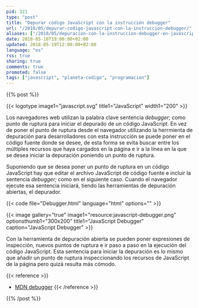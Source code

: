 ```yaml
---
pid: 321
type: "post"
title: "Depurar código JavaScript con la instrucción debugger"
url: "/2018/05/depurar-codigo-javascript-con-la-instruccion-debugger/"
aliases: ["/2018/05/depuracion-con-la-instruccion-debugger-en-javascript/"]
date: 2018-05-18T19:00:00+02:00
updated: 2018-05-19T12:00:00+02:00
language: "es"
rss: true
sharing: true
comments: true
promoted: false
tags: ["javascript", "planeta-codigo", "programacion"]
---
```


{{% post %}}

{{< logotype image1="javascript.svg" title1="JavaScript" width1="200" >}}

Los navegadores web utilizan la palabra clave sentencia _debugger;_ como punto de ruptura para iniciar el depurado de un código JavaScript. En vez de poner el punto de ruptura desde el navegador utilizando la herrmienta de depuración para desarrolladores con esta instrucción se puede poner en el código fuente donde se desee, de esta forma se evita buscar entre los múltiples recursos que haya cargados en la página e ir a la línea en la que se desea iniciar la depuración poniendo un punto de ruptura.

Suponiendo que se desea poner un punto de ruptura en un código JavaScript hay que editar el archivo JavaScript de código fuente e incluir la sentencia _debugger;_ como en el siguiente caso. Cuando el navegador ejecute esa sentencia iniciará, tiendo las herramientas de depuración abiertas, el depurador.

{{< code file="Debugger.html" language="html" options="" >}}

{{< image
    gallery="true"
    image1="resource:javascript-debugger.png" optionsthumb1="300x200" title1="JavaScript Debugger"
    caption="JavaScript Debugger" >}}

Con la herramienta de depuración abierta se pueden poner expresiones de inspección, nuevos puntos de ruptura e ir paso a paso en la ejecución del código JavaScript. Esta sentencia para iniciar la depuración es lo mismo que añadir un punto de ruptura inspeccionando los recursos de JavaScript de la página pero quizá resulta más cómodo.

{{< reference >}}
* [MDN debugger](https://developer.mozilla.org/en-US/docs/Web/JavaScript/Reference/Statements/debugger)
{{< /reference >}}

{{% /post %}}
